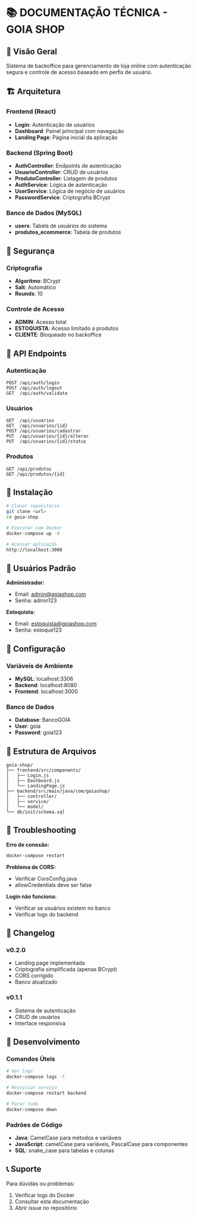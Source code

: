 # 📚 DOCUMENTAÇÃO TÉCNICA - GOIA SHOP

## 🎯 Visão Geral

Sistema de backoffice para gerenciamento de loja online com autenticação segura e controle de acesso baseado em perfis de usuário.

## 🏗️ Arquitetura

### Frontend (React)
- **Login**: Autenticação de usuários
- **Dashboard**: Painel principal com navegação
- **Landing Page**: Página inicial da aplicação

### Backend (Spring Boot)
- **AuthController**: Endpoints de autenticação
- **UsuarioController**: CRUD de usuários
- **ProdutoController**: Listagem de produtos
- **AuthService**: Lógica de autenticação
- **UserService**: Lógica de negócio de usuários
- **PasswordService**: Criptografia BCrypt

### Banco de Dados (MySQL)
- **users**: Tabela de usuários do sistema
- **produtos_ecommerce**: Tabela de produtos

## 🔐 Segurança

### Criptografia
- **Algoritmo**: BCrypt
- **Salt**: Automático
- **Rounds**: 10

### Controle de Acesso
- **ADMIN**: Acesso total
- **ESTOQUISTA**: Acesso limitado a produtos
- **CLIENTE**: Bloqueado no backoffice

## 📡 API Endpoints

### Autenticação
```
POST /api/auth/login
POST /api/auth/logout
GET  /api/auth/validate
```

### Usuários
```
GET  /api/usuarios
GET  /api/usuarios/{id}
POST /api/usuarios/cadastrar
PUT  /api/usuarios/{id}/alterar
PUT  /api/usuarios/{id}/status
```

### Produtos
```
GET /api/produtos
GET /api/produtos/{id}
```

## 🚀 Instalação

```bash
# Clonar repositório
git clone <url>
cd goia-shop

# Executar com Docker
docker-compose up -d

# Acessar aplicação
http://localhost:3000
```

## 👥 Usuários Padrão

**Administrador:**
- Email: admin@goiashop.com
- Senha: admin123

**Estoquista:**
- Email: estoquista@goiashop.com
- Senha: estoque123

## 🔧 Configuração

### Variáveis de Ambiente
- **MySQL**: localhost:3306
- **Backend**: localhost:8080
- **Frontend**: localhost:3000

### Banco de Dados
- **Database**: BancoGOIA
- **User**: goia
- **Password**: goia123

## 📁 Estrutura de Arquivos

```
goia-shop/
├── frontend/src/components/
│   ├── Login.js
│   ├── Dashboard.js
│   └── LandingPage.js
├── backend/src/main/java/com/goiashop/
│   ├── controller/
│   ├── service/
│   └── model/
└── db/init/schema.sql
```

## 🐛 Troubleshooting

**Erro de conexão:**
```bash
docker-compose restart
```

**Problema de CORS:**
- Verificar CorsConfig.java
- allowCredentials deve ser false

**Login não funciona:**
- Verificar se usuários existem no banco
- Verificar logs do backend

## 📝 Changelog

### v0.2.0
- Landing page implementada
- Criptografia simplificada (apenas BCrypt)
- CORS corrigido
- Banco atualizado

### v0.1.1
- Sistema de autenticação
- CRUD de usuários
- Interface responsiva

## 🤝 Desenvolvimento

### Comandos Úteis
```bash
# Ver logs
docker-compose logs -f

# Reiniciar serviço
docker-compose restart backend

# Parar tudo
docker-compose down
```

### Padrões de Código
- **Java**: CamelCase para métodos e variáveis
- **JavaScript**: camelCase para variáveis, PascalCase para componentes
- **SQL**: snake_case para tabelas e colunas

## 📞 Suporte

Para dúvidas ou problemas:
1. Verificar logs do Docker
2. Consultar esta documentação
3. Abrir issue no repositório
